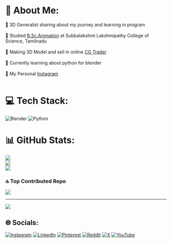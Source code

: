 # 💫 About Me:
💜 3D Generalist sharing about my journey and learning in program <br /><br>💜 Studied [B.Sc.Animation](https://www.youtube.com/@jokaper-2153) at Subbalakshmi Lakshmipathy College of Science, Tamilnadu <br /><br>💜 Making 3D Model and sell in online [CG Trader](https://www.cgtrader.com/designers/JOKAPER-21) <br /><br>💜 Currently learning about python for blender <br /><br>💜 My Personal [Instagram](https://www.instagram.com/oivja_21?igsh=MXVncW5zMnBoNno4MQ==) <br /><br>


# 💻 Tech Stack:
![[Blender](https://img.shields.io/badge/blender-%23F5792A.svg?style=for-the-badge&logo=blender&logoColor=white)](https://www.blender.org/) ![Python](https://img.shields.io/badge/python-3670A0?style=for-the-badge&logo=python&logoColor=ffdd54)
# 📊 GitHub Stats:
![](https://github-readme-stats.vercel.app/api?username=JOKAPER-21&theme=dark&hide_border=true&include_all_commits=false&count_private=true)<br/>
![](https://github-readme-streak-stats.herokuapp.com/?user=JOKAPER-21&theme=dark&hide_border=true)<br/>
![](https://github-readme-stats.vercel.app/api/top-langs/?username=JOKAPER-21&theme=dark&hide_border=true&include_all_commits=false&count_private=true&layout=compact)

### 🔝 Top Contributed Repo
![](https://github-contributor-stats.vercel.app/api?username=JOKAPER-21&limit=5&theme=midnight-purple&combine_all_yearly_contributions=true)

---
[![](https://visitcount.itsvg.in/api?id=JOKAPER-21&icon=5&color=12)](https://visitcount.itsvg.in)

<!-- Proudly created with GPRM ( https://gprm.itsvg.in ) -->

## 🌐 Socials:
[![Instagram](INSTAGRAM)](https://instagram.com/https://www.instagram.com/jokaper21/) [![LinkedIn](https://img.shields.io/badge/LinkedIn-%230077B5.svg?logo=linkedin&logoColor=white)](https://linkedin.com/in/https://www.linkedin.com/mynetwork/) [![Pinterest](https://img.shields.io/badge/Pinterest-%23E60023.svg?logo=Pinterest&logoColor=white)](https://pinterest.com/https://in.pinterest.com/jokaper21/) [![Reddit](https://img.shields.io/badge/Reddit-%23FF4500.svg?logo=Reddit&logoColor=white)](https://reddit.com/user/https://www.reddit.com/user/AdEffective8862/) [![X](https://img.shields.io/badge/X-black.svg?logo=X&logoColor=white)](https://x.com/https://x.com/JOKAPER21) [![YouTube](https://img.shields.io/badge/YouTube-%23FF0000.svg?logo=YouTube&logoColor=white)](https://youtube.com/@https://www.youtube.com/@jokaper-2153) 

